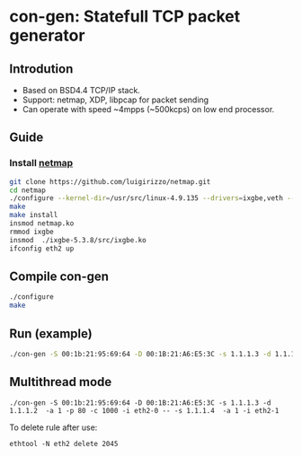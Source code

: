 # con-gen: Statefull TCP packet generator

## Introdution
- Based on BSD4.4 TCP/IP stack.
- Support: netmap, XDP, libpcap for packet sending
- Can operate with speed ~4mpps (~500kcps) on low end processor.

## Guide
### Install [netmap](https://github.com/luigirizzo/netmap)
```bash
git clone https://github.com/luigirizzo/netmap.git
cd netmap
./configure --kernel-dir=/usr/src/linux-4.9.135 --drivers=ixgbe,veth --no-apps
make
make install 
insmod netmap.ko
rmmod ixgbe
insmod  ./ixgbe-5.3.8/src/ixgbe.ko
ifconfig eth2 up
```
## Compile con-gen
```bash
./configure
make
```

## Run (example)
```bash
./con-gen -S 00:1b:21:95:69:64 -D 00:1B:21:A6:E5:3C -s 1.1.1.3 -d 1.1.1.2  -a 1 -p 80 -c 1000 -i eth2
```

## Multithread mode
```
./con-gen -S 00:1b:21:95:69:64 -D 00:1B:21:A6:E5:3C -s 1.1.1.3 -d 1.1.1.2  -a 1 -p 80 -c 1000 -i eth2-0 -- -s 1.1.1.4  -a 1 -i eth2-1
```

To delete rule after use:
```
ethtool -N eth2 delete 2045
```
